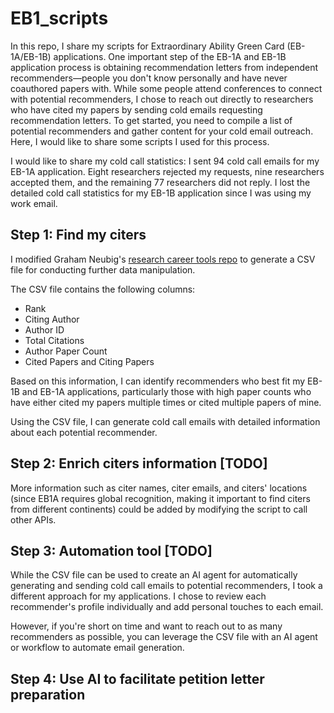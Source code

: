 # EB1_scripts
In this repo, I share my scripts for Extraordinary Ability Green Card (EB-1A/EB-1B) applications. One important step of the EB-1A and EB-1B application process is obtaining recommendation letters from independent recommenders—people you don't know personally and have never coauthored papers with. While some people attend conferences to connect with potential recommenders, I chose to reach out directly to researchers who have cited my papers by sending cold emails requesting recommendation letters. To get started, you need to compile a list of potential recommenders and gather content for your cold email outreach. Here, I would like to share some scripts I used for this process.

I would like to share my cold call statistics: I sent 94 cold call emails for my EB-1A application. Eight researchers rejected my requests, nine researchers accepted them, and the remaining 77 researchers did not reply. I lost the detailed cold call statistics for my EB-1B application since I was using my work email.

## Step 1: Find my citers

I modified Graham Neubig's [research career tools repo](https://github.com/neubig/research-career-tools) to generate a CSV file for conducting further data manipulation.

The CSV file contains the following columns:
- Rank
- Citing Author
- Author ID
- Total Citations
- Author Paper Count
- Cited Papers and Citing Papers

Based on this information, I can identify recommenders who best fit my EB-1B and EB-1A applications, particularly those with high paper counts who have either cited my papers multiple times or cited multiple papers of mine.

Using the CSV file, I can generate cold call emails with detailed information about each potential recommender.

## Step 2: Enrich citers information [TODO]
More information such as citer names, citer emails, and citers' locations (since EB1A requires global recognition, making it important to find citers from different continents) could be added by modifying the script to call other APIs.

## Step 3: Automation tool [TODO]

While the CSV file can be used to create an AI agent for automatically generating and sending cold call emails to potential recommenders, I took a different approach for my applications. I chose to review each recommender's profile individually and add personal touches to each email.

However, if you're short on time and want to reach out to as many recommenders as possible, you can leverage the CSV file with an AI agent or workflow to automate email generation.

## Step 4: Use AI to facilitate petition letter preparation